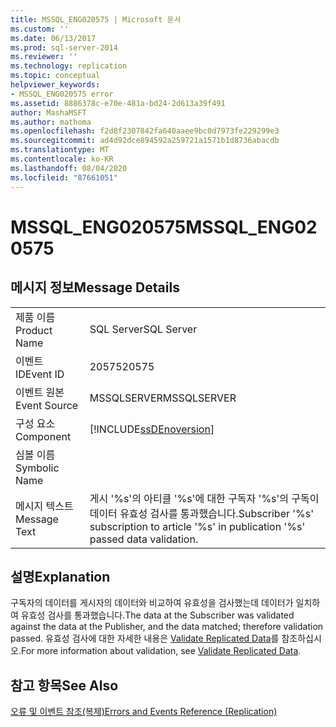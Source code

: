 ```yaml
---
title: MSSQL_ENG020575 | Microsoft 문서
ms.custom: ''
ms.date: 06/13/2017
ms.prod: sql-server-2014
ms.reviewer: ''
ms.technology: replication
ms.topic: conceptual
helpviewer_keywords:
- MSSQL_ENG020575 error
ms.assetid: 8886378c-e70e-481a-bd24-2d613a39f491
author: MashaMSFT
ms.author: mathoma
ms.openlocfilehash: f2d8f2307842fa640aaee9bc0d7973fe229299e3
ms.sourcegitcommit: ad4d92dce894592a259721a1571b1d8736abacdb
ms.translationtype: MT
ms.contentlocale: ko-KR
ms.lasthandoff: 08/04/2020
ms.locfileid: "87661051"
---
```

# <a name="mssql_eng020575"></a><span data-ttu-id="814a7-102">MSSQL_ENG020575</span><span class="sxs-lookup"><span data-stu-id="814a7-102">MSSQL_ENG020575</span></span>
    
## <a name="message-details"></a><span data-ttu-id="814a7-103">메시지 정보</span><span class="sxs-lookup"><span data-stu-id="814a7-103">Message Details</span></span>  
  
|||  
|-|-|  
|<span data-ttu-id="814a7-104">제품 이름</span><span class="sxs-lookup"><span data-stu-id="814a7-104">Product Name</span></span>|<span data-ttu-id="814a7-105">SQL Server</span><span class="sxs-lookup"><span data-stu-id="814a7-105">SQL Server</span></span>|  
|<span data-ttu-id="814a7-106">이벤트 ID</span><span class="sxs-lookup"><span data-stu-id="814a7-106">Event ID</span></span>|<span data-ttu-id="814a7-107">20575</span><span class="sxs-lookup"><span data-stu-id="814a7-107">20575</span></span>|  
|<span data-ttu-id="814a7-108">이벤트 원본</span><span class="sxs-lookup"><span data-stu-id="814a7-108">Event Source</span></span>|<span data-ttu-id="814a7-109">MSSQLSERVER</span><span class="sxs-lookup"><span data-stu-id="814a7-109">MSSQLSERVER</span></span>|  
|<span data-ttu-id="814a7-110">구성 요소</span><span class="sxs-lookup"><span data-stu-id="814a7-110">Component</span></span>|[!INCLUDE[ssDEnoversion](../../includes/ssdenoversion-md.md)]|  
|<span data-ttu-id="814a7-111">심볼 이름</span><span class="sxs-lookup"><span data-stu-id="814a7-111">Symbolic Name</span></span>||  
|<span data-ttu-id="814a7-112">메시지 텍스트</span><span class="sxs-lookup"><span data-stu-id="814a7-112">Message Text</span></span>|<span data-ttu-id="814a7-113">게시 '%s'의 아티클 '%s'에 대한 구독자 '%s'의 구독이 데이터 유효성 검사를 통과했습니다.</span><span class="sxs-lookup"><span data-stu-id="814a7-113">Subscriber '%s' subscription to article '%s' in publication '%s' passed data validation.</span></span>|  
  
## <a name="explanation"></a><span data-ttu-id="814a7-114">설명</span><span class="sxs-lookup"><span data-stu-id="814a7-114">Explanation</span></span>  
 <span data-ttu-id="814a7-115">구독자의 데이터를 게시자의 데이터와 비교하여 유효성을 검사했는데 데이터가 일치하여 유효성 검사를 통과했습니다.</span><span class="sxs-lookup"><span data-stu-id="814a7-115">The data at the Subscriber was validated against the data at the Publisher, and the data matched; therefore validation passed.</span></span> <span data-ttu-id="814a7-116">유효성 검사에 대한 자세한 내용은 [Validate Replicated Data](validate-data-at-the-subscriber.md)를 참조하십시오.</span><span class="sxs-lookup"><span data-stu-id="814a7-116">For more information about validation, see [Validate Replicated Data](validate-data-at-the-subscriber.md).</span></span>  
  
## <a name="see-also"></a><span data-ttu-id="814a7-117">참고 항목</span><span class="sxs-lookup"><span data-stu-id="814a7-117">See Also</span></span>  
 [<span data-ttu-id="814a7-118">오류 및 이벤트 참조&#40;복제&#41;</span><span class="sxs-lookup"><span data-stu-id="814a7-118">Errors and Events Reference &#40;Replication&#41;</span></span>](errors-and-events-reference-replication.md)  
  
  
